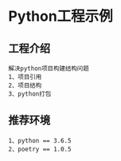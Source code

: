 # Python工程示例

## 工程介绍
    解决python项目构建结构问题
    1、项目引用
    2、项目结构
    3、python打包
    
## 推荐环境
    1、python == 3.6.5
    2、poetry == 1.0.5

